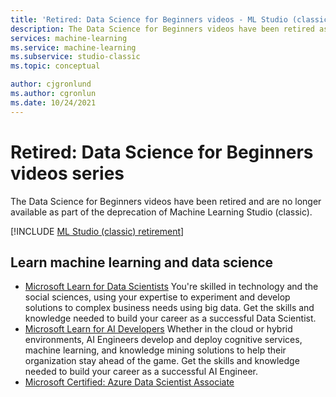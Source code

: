 ```yaml
---
title: 'Retired: Data Science for Beginners videos - ML Studio (classic)'
description: The Data Science for Beginners videos have been retired as part of the deprecation of Machine Learning Studio (classic).
services: machine-learning
ms.service: machine-learning
ms.subservice: studio-classic
ms.topic: conceptual

author: cjgronlund
ms.author: cgronlun
ms.date: 10/24/2021
---
```

# Retired: Data Science for Beginners videos series

The Data Science for Beginners videos have been retired and are no longer available as part of the deprecation of Machine Learning Studio (classic).

[!INCLUDE [ML Studio (classic) retirement](../../../includes/machine-learning-studio-classic-deprecation.md)]


## Learn machine learning and data science

- [Microsoft Learn for Data Scientists](/learn/roles/data-scientist)
    You're skilled in technology and the social sciences, using your expertise to experiment and develop solutions to complex business needs using big data. Get the skills and knowledge needed to build your career as a successful Data Scientist.
- [Microsoft Learn for AI Developers](/learn/roles/ai-engineer) 
    Whether in the cloud or hybrid environments, AI Engineers develop and deploy cognitive services, machine learning, and knowledge mining solutions to help their organization stay ahead of the game. Get the skills and knowledge needed to build your career as a successful AI Engineer.
- [Microsoft Certified: Azure Data Scientist Associate](/learn/certifications/azure-data-scientist/)